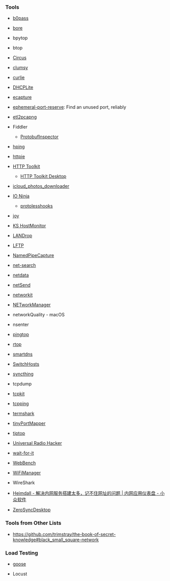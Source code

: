 ### Tools

- [b0pass](https://github.com/bitepeng/b0pass)

- [bore](https://github.com/ekzhang/bore)

- bpytop

- btop

- [Circus](https://github.com/circus-tent/circus)

- [clumsy](https://github.com/jagt/clumsy)

- [curlie](https://github.com/rs/curlie)

- [DHCPLite](https://github.com/DavidAnson/DHCPLite)

- [ecapture](https://github.com/ehids/ecapture)

- [ephemeral-port-reserve](https://github.com/Yelp/ephemeral-port-reserve): Find an unused port, reliably

- [etl2pcapng](https://github.com/microsoft/etl2pcapng)

- Fiddler
  
  - [ProtobufInspector](https://github.com/BlueMatthew/ProtobufInspector)

- [hping](https://github.com/antirez/hping)

- [httpie](https://httpie.io/)

- [HTTP Toolkit](https://github.com/httptoolkit/httptoolkit)

  - [HTTP Toolkit Desktop](https://github.com/httptoolkit/httptoolkit-desktop)

- [icloud_photos_downloader](https://github.com/icloud-photos-downloader/icloud_photos_downloader)

- [IO Ninja](https://ioninja.com/)
  
  - [protolesshooks](https://github.com/vovkos/protolesshooks)

- [joy](https://github.com/cisco/joy)

- [KS HostMonitor](https://www.ks-soft.net/hostmon.eng/)

- [LANDrop](https://github.com/LANDrop/LANDrop)

- [LFTP](https://github.com/lavv17/lftp)

- [NamedPipeCapture](https://github.com/Vatyx/NamedPipeCapture)

- [net-search](https://github.com/wsdassssss/net-search)

- [netdata](https://github.com/netdata/netdata)

- [netSend](https://github.com/williamnie/netSend)

- [networkit](https://github.com/networkit/networkit)

- [NETworkManager](https://github.com/BornToBeRoot/NETworkManager)

- networkQuality - macOS

- nsenter

- [pingtop](https://github.com/laixintao/pingtop)

- [rtop](https://github.com/rapidloop/rtop)

- [smartdns](https://github.com/pymumu/smartdns)

- [SwitchHosts](https://github.com/oldj/SwitchHosts)

- [syncthing](https://github.com/syncthing/syncthing)

- tcpdump

- [tcpkit](https://github.com/git-hulk/tcpkit)

- [tcpping](https://github.com/jwyllie83/tcpping)

- [termshark](https://github.com/gcla/termshark)

- [tinyPortMapper](https://github.com/wangyu-/tinyPortMapper)

- [tiptop](https://github.com/nschloe/tiptop)

- [Universal Radio Hacker](https://github.com/jopohl/urh)

- [wait-for-it](https://github.com/vishnubob/wait-for-it)

- [WebBench](https://github.com/EZLippi/WebBench)

- [WiFiManager](https://github.com/tzapu/WiFiManager)

- WireShark

- [Heimdall - 解决内网服务搭建太多，记不住网址的问题 | 内网应用仪表盘 - 小众软件](https://www.appinn.com/heimdall/)

- [ZeroSyncDesktop](https://github.com/zerosync/zerodesk)

### Tools from Other Lists

- https://github.com/trimstray/the-book-of-secret-knowledge#black_small_square-network

### Load Testing

- [goose](https://github.com/tag1consulting/goose)

- Locust
